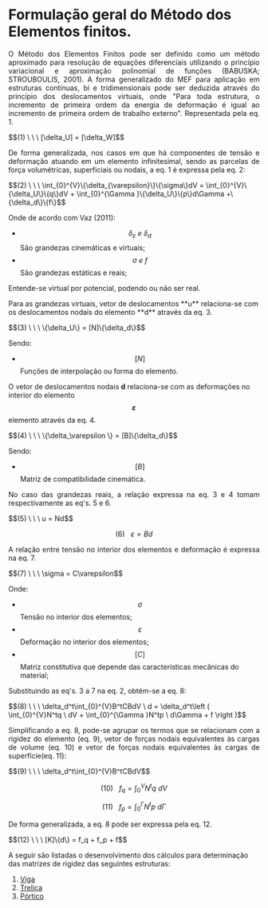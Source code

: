 <script src="https://polyfill.io/v3/polyfill.min.js?features=es6"></script>
<script id="MathJax-script" async src="https://cdn.jsdelivr.net/npm/mathjax@3/es5/tex-mml-chtml.js"></script>

# Formulação geral do Método dos Elementos finitos.

<p style="text-align: justify;"> O Método dos Elementos Finitos pode ser definido como um método aproximado para resolução de equações diferenciais utilizando o princípio variacional e aproximação polinomial de funções (BABUSKA; STROUBOULIS, 2001). A forma generalizado do MEF para aplicação em estruturas contínuas, bi e tridimensionais pode ser deduzida através do princípio dos deslocamentos virtuais, onde "Para toda estrutura, o incremento de primeira ordem da energia de deformação é igual ao incremento de primeira ordem de trabalho externo". Representada pela eq. 1.  </p>
$$(1) \ \ \     [\delta_U] = [\delta_W]$$

<p style="text-align: justify;"> De forma generalizada, nos casos em que há componentes de tensão e deformação atuando em um elemento infinitesimal, sendo as parcelas de força volumétricas, superficiais ou nodais, a eq. 1 é expressa pela eq. 2:</p>
$$(2) \ \ \     \int_{0}^{V}\{\delta_{\varepsilon}\}\{\sigma\}dV = \int_{0}^{V}\{\delta_U\}\{q\}dV + \int_{0}^{\Gamma }\{\delta_U\}\{p\}d\Gamma +\{\delta_d\}\{f\}$$

Onde de acordo com Vaz (2011):
+ $$ \delta_{\varepsilon} \ e \ \delta_d$$ São grandezas cinemáticas e virtuais;
+ $$ \sigma\ e \ f$$ São grandezas estáticas e reais;

<p style="text-align: justify;">Entende-se virtual por potencial, podendo ou não ser real. </p>
Para as grandezas virtuais, vetor de deslocamentos **u**  relaciona-se com os deslocamentos nodais do elemento **d** através da eq. 3.
<p style="text-align: justify;"></p>
$$(3) \ \ \     \{\delta_U\} = [N]\{\delta_d\}$$

Sendo:
+ $$ [N]$$ Funções de interpolação ou forma do elemento. 

O vetor de deslocamentos nodais **d**  relaciona-se com as deformações no interior do elemento **$$\varepsilon$$** elemento através da eq. 4.
<p style="text-align: justify;"></p>
$$(4) \ \ \     \{\delta_\varepsilon \} = [B]\{\delta_d\}$$

Sendo:
+ $$ [B]$$ Matriz de compatibilidade cinemática. 

<p style="text-align: justify;">No caso das grandezas reais, a relação expressa na eq. 3 e 4 tomam respectivamente as eq's. 5 e 6.</p>
$$(5) \ \ \     u = Nd$$

$$(6) \ \ \     \varepsilon = Bd$$

<p style="text-align: justify;">A relação entre tensão no interior dos elementos e deformação é expressa na eq. 7.</p>
$$(7) \ \ \     \sigma = C\varepsilon$$

Onde: 
+ $$ \sigma$$ Tensão no interior dos elementos;
+ $$ \varepsilon$$ Deformação no interior dos elementos;
+ $$ [C]$$ Matriz constitutiva que depende das características mecânicas do material;

<p style="text-align: justify;">Substituindo as eq's. 3 a 7 na eq. 2, obtém-se a eq. 8: </p>
$$(8) \ \ \     \delta_d^t\int_{0}^{V}B^tCBdV \ d = \delta_d^t\left ( \int_{0}^{V}N^tq \ dV + \int_{0}^{\Gamma }N^tp \ d\Gamma + f \right )$$

<p style="text-align: justify;">Simplificando a eq. 8, pode-se agrupar os termos que se relacionam com a rigidez do elemento (eq. 9), vetor de forças nodais equivalentes às cargas de volume (eq. 10) e vetor de forças nodais equivalentes às cargas de superfície(eq. 11): </p>
$$(9) \ \ \     \delta_d^t\int_{0}^{V}B^tCBdV$$

$$(10) \ \ \     f_q = \int_{0}^{V}N^tq \ dV$$

$$(11) \ \ \     f_p = \int_{0}^{\Gamma }N^tp \ d\Gamma$$

<p style="text-align: justify;">De forma generalizada, a eq. 8 pode ser expressa pela eq. 12.</p>
$$(12) \ \ \     [K]\{d\} = f_q + f_p + f$$


A seguir são listadas o desenvolvimento dos cálculos para determinação das matrizes de rigidez das seguintes estruturas:
1. [Viga](https://wmpjrufg.github.io/ANALISEMATRICIAL/beam.html)
2. [Treliça](https://wmpjrufg.github.io/ANALISEMATRICIAL/truss.html)
3. [Pórtico](https://wmpjrufg.github.io/ANALISEMATRICIAL/frame.html)
